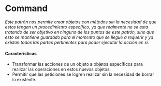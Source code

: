 # Command
*Este patrón nos permite crear objetos con métodos sin la necesidad de que estos tengan un procedimiento específico, ya que realmente no se esta tratando de ser objetivo en ninguno de los puntos de este patrón, sino que esto se mantiene guardado para el momento que se llegue a requerir y ya existan todas las partes pertinentes para poder ejecutar la acción en sí.*

#### Características
  - Transformar las acciones de un objeto a objetos específicos para realizar las operaciones en estos nuevos objetos.
  - Permitir que las peticiones se logren realizar sin la necesidad de borrar lo existente.
